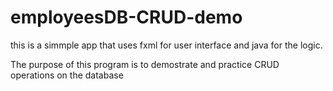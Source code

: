 # employeesDB-CRUD-demo

this is a simmple app that uses fxml for user interface
and java for the logic.

The purpose of this program is to demostrate and practice
CRUD operations on the database 
